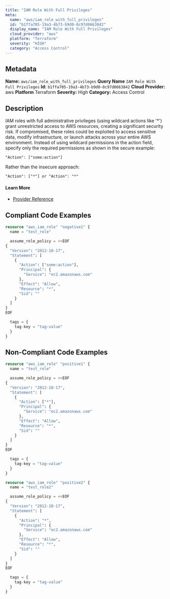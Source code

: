 ```yaml
---
title: "IAM Role With Full Privileges"
meta:
  name: "aws/iam_role_with_full_privileges"
  id: "b1ffa705-19a3-4b73-b9d0-0c97d0663842"
  display_name: "IAM Role With Full Privileges"
  cloud_provider: "aws"
  platform: "Terraform"
  severity: "HIGH"
  category: "Access Control"
---
```

## Metadata
**Name:** `aws/iam_role_with_full_privileges`
**Query Name** `IAM Role With Full Privileges`
**Id:** `b1ffa705-19a3-4b73-b9d0-0c97d0663842`
**Cloud Provider:** aws
**Platform** Terraform
**Severity:** High
**Category:** Access Control
## Description
IAM roles with full administrative privileges (using wildcard actions like '*') grant unrestricted access to AWS resources, creating a significant security risk. If compromised, these roles could be exploited to access sensitive data, modify infrastructure, or launch attacks across your entire AWS environment. Instead of using wildcard permissions in the action field, specify only the required permissions as shown in the secure example:

```
"Action": ["some:action"]
```

Rather than the insecure approach:

```
"Action": ["*"] or "Action": "*"
```

#### Learn More

 - [Provider Reference](https://registry.terraform.io/providers/hashicorp/aws/latest/docs/resources/iam_role)


## Compliant Code Examples
```terraform
resource "aws_iam_role" "negative1" {
  name = "test_role"

  assume_role_policy = <<EOF
{
  "Version": "2012-10-17",
  "Statement": [
    {
      "Action": ["some:action"],
      "Principal": {
        "Service": "ec2.amazonaws.com"
      },
      "Effect": "Allow",
      "Resource": "*",
      "Sid": ""
    }
  ]
}
EOF

  tags = {
    tag-key = "tag-value"
  }
}
```
## Non-Compliant Code Examples
```terraform
resource "aws_iam_role" "positive1" {
  name = "test_role"

  assume_role_policy = <<EOF
{
  "Version": "2012-10-17",
  "Statement": [
    {
      "Action": ["*"],
      "Principal": {
        "Service": "ec2.amazonaws.com"
      },
      "Effect": "Allow",
      "Resource": "*",
      "Sid": ""
    }
  ]
}
EOF

  tags = {
    tag-key = "tag-value"
  }
}

resource "aws_iam_role" "positive2" {
  name = "test_role2"

  assume_role_policy = <<EOF
{
  "Version": "2012-10-17",
  "Statement": [
    {
      "Action": "*",
      "Principal": {
        "Service": "ec2.amazonaws.com"
      },
      "Effect": "Allow",
      "Resource": "*",
      "Sid": ""
    }
  ]
}
EOF

  tags = {
    tag-key = "tag-value"
  }
}
```
